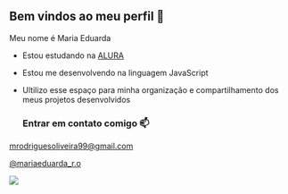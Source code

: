 ## Bem vindos ao meu perfil 💙

Meu nome é Maria Eduarda 

- Estou estudando na [ALURA](https://www.alura.com.br)
- Estou me desenvolvendo na linguagem JavaScript
- Ultilizo esse espaço para minha organização e compartilhamento dos meus projetos desenvolvidos

  ### Entrar em contato comigo 📫

mrodriguesoliveira99@gmail.com 

[@mariaeduarda_r.o](https://www.instagram.com/mariaeduarda_r.o?igsh=cjRnbGVydW5oNG83)

![](https://github.com/Duda-ro/Duda-ro/assets/171151420/543526cf-84c3-4bc7-8f74-91dd57c189d6)
